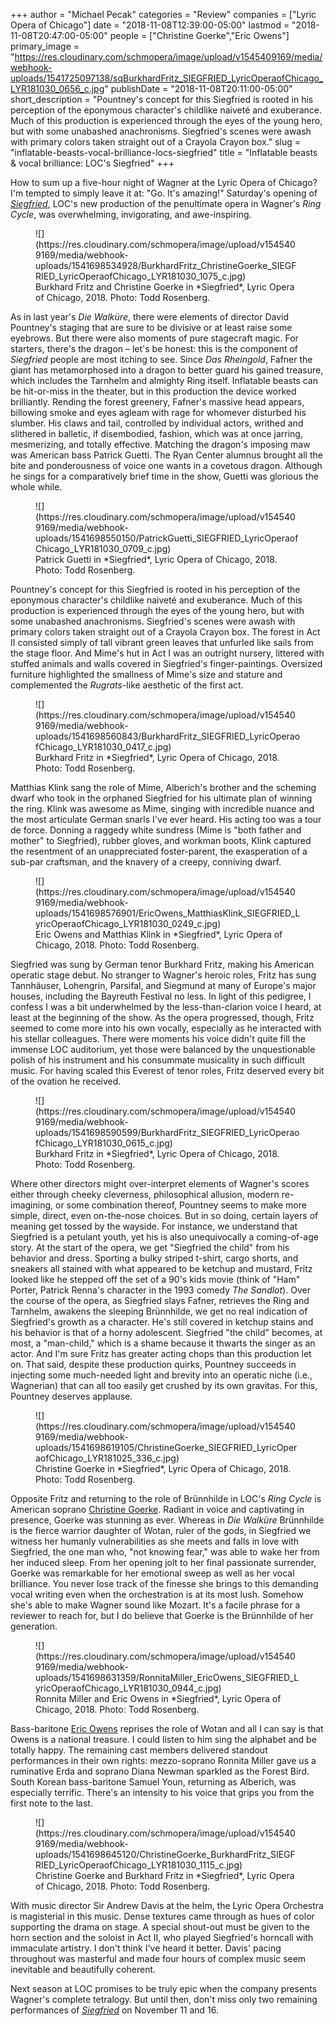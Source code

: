 +++
author = "Michael Pecak"
categories = "Review"
companies = ["Lyric Opera of Chicago"]
date = "2018-11-08T12:39:00-05:00"
lastmod = "2018-11-08T20:47:00-05:00"
people = ["Christine Goerke","Eric Owens"]
primary_image = "https://res.cloudinary.com/schmopera/image/upload/v1545409169/media/webhook-uploads/1541725097138/sqBurkhardFritz_SIEGFRIED_LyricOperaofChicago_LYR181030_0656_c.jpg"
publishDate = "2018-11-08T20:11:00-05:00"
short_description = "Pountney&#039;s concept for this Siegfried is rooted in his perception of the eponymous character&#039;s childlike naiveté and exuberance. Much of this production is experienced through the eyes of the young hero, but with some unabashed anachronisms. Siegfried&#039;s scenes were awash with primary colors taken straight out of a Crayola Crayon box."
slug = "inflatable-beasts-vocal-brilliance-locs-siegfried"
title = "Inflatable beasts &amp; vocal brilliance: LOC&#039;s Siegfried"
+++

How to sum up a five-hour night of Wagner at the Lyric Opera of Chicago? I'm tempted to simply leave it at: "Go. It's amazing!" Saturday's opening of [*Siegfried*](https://www.lyricopera.org/concertstickets/calendar/2018-2019/siegfried-opera-tickets), LOC's new production of the penultimate opera in Wagner's *Ring Cycle*, was overwhelming, invigorating, and awe-inspiring.

<figure data-type="image">
![](https://res.cloudinary.com/schmopera/image/upload/v1545409169/media/webhook-uploads/1541698534928/BurkhardFritz_ChristineGoerke_SIEGFRIED_LyricOperaofChicago_LYR181030_1075_c.jpg)
<figcaption>Burkhard Fritz and Christine Goerke in *Siegfried*, Lyric Opera of Chicago, 2018. Photo: Todd Rosenberg.</figcaption>
</figure>
 
As in last year's *Die Walküre*, there were elements of director David Pountney's staging that are sure to be divisive or at least raise some eyebrows. But there were also moments of pure stagecraft magic. For starters, there's the dragon – let's be honest: this is the component of *Siegfried* people are most itching to see. Since *Das Rheingold*, Fafner the giant has metamorphosed into a dragon to better guard his gained treasure, which includes the Tarnhelm and almighty Ring itself. Inflatable beasts can be hit-or-miss in the theater, but in this production the device worked brilliantly. Rending the forest greenery, Fafner's massive head appears, billowing smoke and eyes agleam with rage for whomever disturbed his slumber. His claws and tail, controlled by individual actors, writhed and slithered in balletic, if disembodied, fashion, which was at once jarring, mesmerizing, and totally effective. Matching the dragon's imposing maw was American bass Patrick Guetti. The Ryan Center alumnus brought all the bite and ponderousness of voice one wants in a covetous dragon. Although he sings for a comparatively brief time in the show, Guetti was glorious the whole while.

<figure data-type="image">
![](https://res.cloudinary.com/schmopera/image/upload/v1545409169/media/webhook-uploads/1541698550150/PatrickGuetti_SIEGFRIED_LyricOperaofChicago_LYR181030_0709_c.jpg)
<figcaption>Patrick Guetti in *Siegfried*, Lyric Opera of Chicago, 2018. Photo: Todd Rosenberg.</figcaption>
</figure>
 
Pountney's concept for this Siegfried is rooted in his perception of the eponymous character's childlike naiveté and exuberance. Much of this production is experienced through the eyes of the young hero, but with some unabashed anachronisms. Siegfried's scenes were awash with primary colors taken straight out of a Crayola Crayon box. The forest in Act II consisted simply of tall vibrant green leaves that unfurled like sails from the stage floor. And Mime's hut in Act I was an outright nursery, littered with stuffed animals and walls covered in Siegfried's finger-paintings. Oversized furniture highlighted the smallness of Mime's size and stature and complemented the *Rugrats*-like aesthetic of the first act.

<figure data-type="image">
![](https://res.cloudinary.com/schmopera/image/upload/v1545409169/media/webhook-uploads/1541698560843/BurkhardFritz_SIEGFRIED_LyricOperaofChicago_LYR181030_0417_c.jpg)
<figcaption>Burkhard Fritz in *Siegfried*, Lyric Opera of Chicago, 2018. Photo: Todd Rosenberg.</figcaption>
</figure>
 
Matthias Klink sang the role of Mime, Alberich's brother and the scheming dwarf who took in the orphaned Siegfried for his ultimate plan of winning the ring. Klink was awesome as Mime, singing with incredible nuance and the most articulate German snarls I've ever heard. His acting too was a tour de force. Donning a raggedy white sundress (Mime is "both father and mother" to Siegfried), rubber gloves, and workman boots, Klink captured the resentment of an unappreciated foster-parent, the exasperation of a sub-par craftsman, and the knavery of a creepy, conniving dwarf.

<figure data-type="image">
![](https://res.cloudinary.com/schmopera/image/upload/v1545409169/media/webhook-uploads/1541698576901/EricOwens_MatthiasKlink_SIEGFRIED_LyricOperaofChicago_LYR181030_0249_c.jpg)
<figcaption>Eric Owens and Matthias Klink in *Siegfried*, Lyric Opera of Chicago, 2018. Photo: Todd Rosenberg.</figcaption>
</figure>   

Siegfried was sung by German tenor Burkhard Fritz, making his American operatic stage debut. No stranger to Wagner's heroic roles, Fritz has sung Tannhäuser, Lohengrin, Parsifal, and Siegmund at many of Europe's major houses, including the Bayreuth Festival no less. In light of this pedigree, I confess I was a bit underwhelmed by the less-than-clarion voice I heard, at least at the beginning of the show. As the opera progressed, though, Fritz seemed to come more into his own vocally, especially as he interacted with his stellar colleagues. There were moments his voice didn't quite fill the immense LOC auditorium, yet those were balanced by the unquestionable polish of his instrument and his consummate musicality in such difficult music. For having scaled this Everest of tenor roles, Fritz deserved every bit of the ovation he received.

<figure data-type="image">
![](https://res.cloudinary.com/schmopera/image/upload/v1545409169/media/webhook-uploads/1541698590599/BurkhardFritz_SIEGFRIED_LyricOperaofChicago_LYR181030_0615_c.jpg)
<figcaption>Burkhard Fritz in *Siegfried*, Lyric Opera of Chicago, 2018. Photo: Todd Rosenberg.</figcaption>
</figure>

Where other directors might over-interpret elements of Wagner's scores either through cheeky cleverness, philosophical allusion, modern re-imagining, or some combination thereof, Pountney seems to make more simple, direct, even on-the-nose choices. But in so doing, certain layers of meaning get tossed by the wayside. For instance, we understand that Siegfried is a petulant youth, yet his is also unequivocally a coming-of-age story. At the start of the opera, we get "Siegfried the child" from his behavior and dress. Sporting a bulky striped t-shirt, cargo shorts, and sneakers all stained with what appeared to be ketchup and mustard, Fritz looked like he stepped off the set of a 90's kids movie (think of "Ham" Porter, Patrick Renna's character in the 1993 comedy *The Sandlot*). Over the course of the opera, as Siegfried slays Fafner, retrieves the Ring and Tarnhelm, awakens the sleeping Brünnhilde, we get no real indication of Siegfried's growth as a character. He's still covered in ketchup stains and his behavior is that of a horny adolescent. Siegfried "the child" becomes, at most, a "man-child," which is a shame because it thwarts the singer as an actor. And I'm sure Fritz has greater acting chops than this production let on. That said, despite these production quirks, Pountney succeeds in injecting some much-needed light and brevity into an operatic niche (i.e., Wagnerian) that can all too easily get crushed by its own gravitas. For this, Pountney deserves applause.

<figure data-type="image">
![](https://res.cloudinary.com/schmopera/image/upload/v1545409169/media/webhook-uploads/1541698619105/ChristineGoerke_SIEGFRIED_LyricOperaofChicago_LYR181025_336_c.jpg)
<figcaption>Christine Goerke in *Siegfried*, Lyric Opera of Chicago, 2018. Photo: Todd Rosenberg.</figcaption>
</figure>

Opposite Fritz and returning to the role of Brünnhilde in LOC's *Ring Cycle* is American soprano [Christine Goerke](/talking-with-singers-christine-goerke/). Radiant in voice and captivating in presence, Goerke was stunning as ever. Whereas in *Die Walküre* Brünnhilde is the fierce warrior daughter of Wotan, ruler of the gods, in Siegfried we witness her humanly vulnerabilities as she meets and falls in love with Siegfried, the one man who, "not knowing fear," was able to wake her from her induced sleep. From her opening jolt to her final passionate surrender, Goerke was remarkable for her emotional sweep as well as her vocal brilliance. You never lose track of the finesse she brings to this demanding vocal writing even when the orchestration is at its most lush. Somehow she's able to make Wagner sound like Mozart. It's a facile phrase for a reviewer to reach for, but I do believe that Goerke is the Brünnhilde of her generation.

<figure data-type="image">
![](https://res.cloudinary.com/schmopera/image/upload/v1545409169/media/webhook-uploads/1541698631359/RonnitaMiller_EricOwens_SIEGFRIED_LyricOperaofChicago_LYR181030_0944_c.jpg)
<figcaption>Ronnita Miller and Eric Owens in *Siegfried*, Lyric Opera of Chicago, 2018. Photo: Todd Rosenberg.</figcaption>
</figure>

Bass-baritone [Eric Owens](/scene/people/eric-owens/) reprises the role of Wotan and all I can say is that Owens is a national treasure. I could listen to him sing the alphabet and be totally happy. The remaining cast members delivered standout performances in their own rights: mezzo-soprano Ronnita Miller gave us a ruminative Erda and soprano Diana Newman sparkled as the Forest Bird. South Korean bass-baritone Samuel Youn, returning as Alberich, was especially terrific. There's an intensity to his voice that grips you from the first note to the last.

<figure data-type="image">
![](https://res.cloudinary.com/schmopera/image/upload/v1545409169/media/webhook-uploads/1541698645120/ChristineGoerke_BurkhardFritz_SIEGFRIED_LyricOperaofChicago_LYR181030_1115_c.jpg)
<figcaption>Christine Goerke and Burkhard Fritz in *Siegfried*, Lyric Opera of Chicago, 2018. Photo: Todd Rosenberg.</figcaption>
</figure>

With music director Sir Andrew Davis at the helm, the Lyric Opera Orchestra is magisterial in this music. Dense textures came through as hues of color supporting the drama on stage. A special shout-out must be given to the horn section and the soloist in Act II, who played Siegfried's horncall with immaculate artistry. I don't think I've heard it better. Davis' pacing throughout was masterful and made four hours of complex music seem inevitable and beautifully coherent.
 
Next season at LOC promises to be truly epic when the company presents Wagner's complete tetralogy. But until then, don't miss only two remaining performances of [*Siegfried*](https://www.lyricopera.org/concertstickets/calendar/2018-2019/siegfried-opera-tickets) on November 11 and 16.
